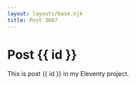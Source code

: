 ```yaml
---
layout: layouts/base.njk
title: Post 3667
---
```


# Post {{ id }}

This is post {{ id }} in my Eleventy project.
